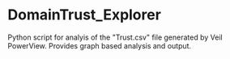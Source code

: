 DomainTrust_Explorer
====================

Python script for analyis of the "Trust.csv" file generated by Veil PowerView. Provides graph based analysis and output. 
